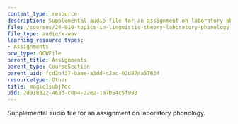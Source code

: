 ```yaml
---
content_type: resource
description: Supplemental audio file for an assignment on laboratory phonology.
file: /courses/24-910-topics-in-linguistic-theory-laboratory-phonology-spring-2007/2d918322463dc00422e21a7b54c5f993_magic1subjfoc.wav
file_type: audio/x-wav
learning_resource_types:
- Assignments
ocw_type: OCWFile
parent_title: Assignments
parent_type: CourseSection
parent_uid: fcd2b437-0aae-a3dd-c2ac-02d87da57634
resourcetype: Other
title: magic1subjfoc
uid: 2d918322-463d-c004-22e2-1a7b54c5f993
---
```

Supplemental audio file for an assignment on laboratory phonology.


